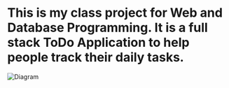 # This is my class project for Web and Database Programming. It is a full stack ToDo Application to help people track their daily tasks.

![Diagram]([images/Capture.png](https://github.com/davidvenuto/WebProg/main/images/Capture.PNG))

